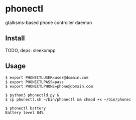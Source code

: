 
# phonectl

  gtalksms-based phone controller daemon

## Install

  TODO, deps: sleekxmpp

## Usage

    $ export PHONECTLUSER=user@domain.com
    $ export PHONECTLPASS=pass
    $ export PHONECTLPHONE=phone@domain.com

    $ python3 phonectld.py &
    $ cp phonectl.sh ~/bin/phonectl && chmod +x ~/bin/phonec

    $ phonectl battery
    Battery level 84%
